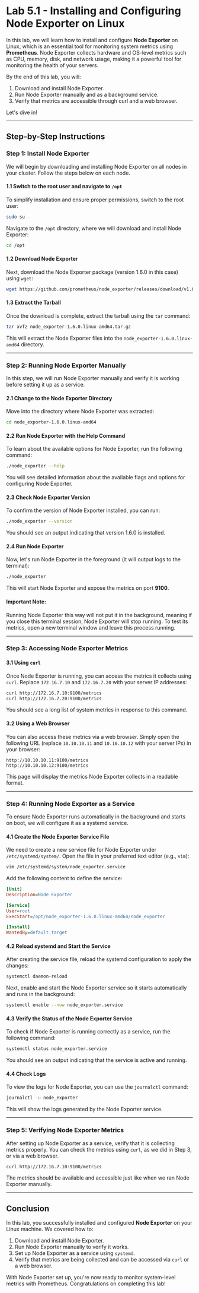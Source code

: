 # Lab 5.1 - Installing and Configuring Node Exporter on Linux

In this lab, we will learn how to install and configure **Node Exporter** on Linux, which is an essential tool for monitoring system metrics using **Prometheus**. Node Exporter collects hardware and OS-level metrics such as CPU, memory, disk, and network usage, making it a powerful tool for monitoring the health of your servers.

By the end of this lab, you will:
1. Download and install Node Exporter.
2. Run Node Exporter manually and as a background service.
3. Verify that metrics are accessible through curl and a web browser.

Let's dive in!

---

## Step-by-Step Instructions

### Step 1: Install Node Exporter

We will begin by downloading and installing Node Exporter on all nodes in your cluster. Follow the steps below on each node.

#### 1.1 Switch to the root user and navigate to `/opt`

To simplify installation and ensure proper permissions, switch to the root user:

```bash
sudo su -
```

Navigate to the `/opt` directory, where we will download and install Node Exporter:

```bash
cd /opt
```

#### 1.2 Download Node Exporter

Next, download the Node Exporter package (version 1.6.0 in this case) using `wget`:

```bash
wget https://github.com/prometheus/node_exporter/releases/download/v1.6.0/node_exporter-1.6.0.linux-amd64.tar.gz
```

#### 1.3 Extract the Tarball

Once the download is complete, extract the tarball using the `tar` command:

```bash
tar xvfz node_exporter-1.6.0.linux-amd64.tar.gz
```

This will extract the Node Exporter files into the `node_exporter-1.6.0.linux-amd64` directory.

---

### Step 2: Running Node Exporter Manually

In this step, we will run Node Exporter manually and verify it is working before setting it up as a service.

#### 2.1 Change to the Node Exporter Directory

Move into the directory where Node Exporter was extracted:

```bash
cd node_exporter-1.6.0.linux-amd64
```

#### 2.2 Run Node Exporter with the Help Command

To learn about the available options for Node Exporter, run the following command:

```bash
./node_exporter --help
```

You will see detailed information about the available flags and options for configuring Node Exporter.

#### 2.3 Check Node Exporter Version

To confirm the version of Node Exporter installed, you can run:

```bash
./node_exporter --version
```

You should see an output indicating that version 1.6.0 is installed.

#### 2.4 Run Node Exporter

Now, let's run Node Exporter in the foreground (it will output logs to the terminal):

```bash
./node_exporter
```

This will start Node Exporter and expose the metrics on port **9100**.

#### Important Note:

Running Node Exporter this way will not put it in the background, meaning if you close this terminal session, Node Exporter will stop running. To test its metrics, open a new terminal window and leave this process running.

---

### Step 3: Accessing Node Exporter Metrics

#### 3.1 Using `curl`

Once Node Exporter is running, you can access the metrics it collects using `curl`. Replace `172.16.7.10` and `172.16.7.20` with your server IP addresses:

```bash
curl http://172.16.7.10:9100/metrics
curl http://172.16.7.20:9100/metrics
```

You should see a long list of system metrics in response to this command.

#### 3.2 Using a Web Browser

You can also access these metrics via a web browser. Simply open the following URL (replace `10.10.10.11` and `10.10.10.12` with your server IPs) in your browser:

```
http://10.10.10.11:9100/metrics
http://10.10.10.12:9100/metrics
```

This page will display the metrics Node Exporter collects in a readable format.

---

### Step 4: Running Node Exporter as a Service

To ensure Node Exporter runs automatically in the background and starts on boot, we will configure it as a systemd service.

#### 4.1 Create the Node Exporter Service File

We need to create a new service file for Node Exporter under `/etc/systemd/system/`. Open the file in your preferred text editor (e.g., `vim`):

```bash
vim /etc/systemd/system/node_exporter.service
```

Add the following content to define the service:

```ini
[Unit]
Description=Node Exporter

[Service]
User=root
ExecStart=/opt/node_exporter-1.6.0.linux-amd64/node_exporter

[Install]
WantedBy=default.target
```

#### 4.2 Reload systemd and Start the Service

After creating the service file, reload the systemd configuration to apply the changes:

```bash
systemctl daemon-reload
```

Next, enable and start the Node Exporter service so it starts automatically and runs in the background:

```bash
systemctl enable --now node_exporter.service
```

#### 4.3 Verify the Status of the Node Exporter Service

To check if Node Exporter is running correctly as a service, run the following command:

```bash
systemctl status node_exporter.service
```

You should see an output indicating that the service is active and running.

#### 4.4 Check Logs

To view the logs for Node Exporter, you can use the `journalctl` command:

```bash
journalctl -u node_exporter
```

This will show the logs generated by the Node Exporter service.

---

### Step 5: Verifying Node Exporter Metrics

After setting up Node Exporter as a service, verify that it is collecting metrics properly. You can check the metrics using `curl`, as we did in Step 3, or via a web browser.

```bash
curl http://172.16.7.10:9100/metrics
```

The metrics should be available and accessible just like when we ran Node Exporter manually.

---

## Conclusion

In this lab, you successfully installed and configured **Node Exporter** on your Linux machine. We covered how to:
1. Download and install Node Exporter.
2. Run Node Exporter manually to verify it works.
3. Set up Node Exporter as a service using `systemd`.
4. Verify that metrics are being collected and can be accessed via `curl` or a web browser.

With Node Exporter set up, you're now ready to monitor system-level metrics with Prometheus. Congratulations on completing this lab!
